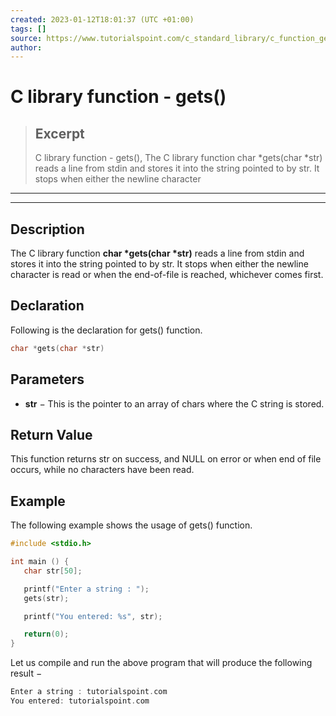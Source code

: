 ```yaml
---
created: 2023-01-12T18:01:37 (UTC +01:00)
tags: []
source: https://www.tutorialspoint.com/c_standard_library/c_function_gets.htm
author: 
---
```


# C library function - gets()

> ## Excerpt
> C library function - gets(),  The C library function char *gets(char *str) reads a line from stdin and stores it into the string pointed to by str. It stops when either the newline character

---
---

  

## Description

The C library function **char \*gets(char \*str)** reads a line from stdin and stores it into the string pointed to by str. It stops when either the newline character is read or when the end-of-file is reached, whichever comes first.

## Declaration

Following is the declaration for gets() function.

```c
char *gets(char *str)
```

## Parameters

-   **str** − This is the pointer to an array of chars where the C string is stored.
    

## Return Value

This function returns str on success, and NULL on error or when end of file occurs, while no characters have been read.

## Example

The following example shows the usage of gets() function.

```c
#include <stdio.h>

int main () {
   char str[50];

   printf("Enter a string : ");
   gets(str);

   printf("You entered: %s", str);

   return(0);
}
```

Let us compile and run the above program that will produce the following result −

```c
Enter a string : tutorialspoint.com
You entered: tutorialspoint.com

```


